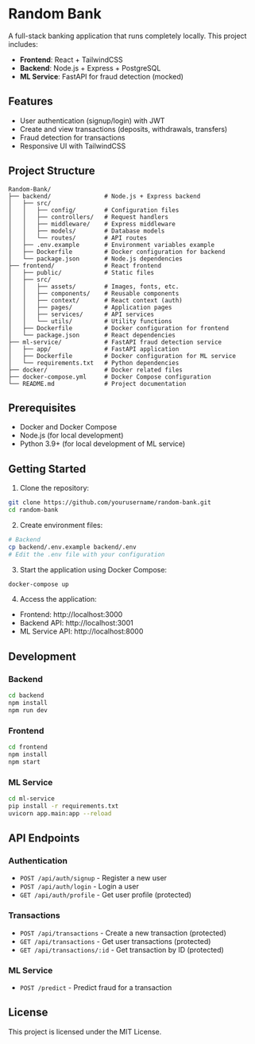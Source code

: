 # Random Bank

A full-stack banking application that runs completely locally. This project includes:

- **Frontend**: React + TailwindCSS
- **Backend**: Node.js + Express + PostgreSQL
- **ML Service**: FastAPI for fraud detection (mocked)

## Features

- User authentication (signup/login) with JWT
- Create and view transactions (deposits, withdrawals, transfers)
- Fraud detection for transactions
- Responsive UI with TailwindCSS

## Project Structure

```
Random-Bank/
├── backend/               # Node.js + Express backend
│   ├── src/
│   │   ├── config/        # Configuration files
│   │   ├── controllers/   # Request handlers
│   │   ├── middleware/    # Express middleware
│   │   ├── models/        # Database models
│   │   └── routes/        # API routes
│   ├── .env.example       # Environment variables example
│   ├── Dockerfile         # Docker configuration for backend
│   └── package.json       # Node.js dependencies
├── frontend/              # React frontend
│   ├── public/            # Static files
│   ├── src/
│   │   ├── assets/        # Images, fonts, etc.
│   │   ├── components/    # Reusable components
│   │   ├── context/       # React context (auth)
│   │   ├── pages/         # Application pages
│   │   ├── services/      # API services
│   │   └── utils/         # Utility functions
│   ├── Dockerfile         # Docker configuration for frontend
│   └── package.json       # React dependencies
├── ml-service/            # FastAPI fraud detection service
│   ├── app/               # FastAPI application
│   ├── Dockerfile         # Docker configuration for ML service
│   └── requirements.txt   # Python dependencies
├── docker/                # Docker related files
├── docker-compose.yml     # Docker Compose configuration
└── README.md              # Project documentation
```

## Prerequisites

- Docker and Docker Compose
- Node.js (for local development)
- Python 3.9+ (for local development of ML service)

## Getting Started

1. Clone the repository:

```bash
git clone https://github.com/yourusername/random-bank.git
cd random-bank
```

2. Create environment files:

```bash
# Backend
cp backend/.env.example backend/.env
# Edit the .env file with your configuration
```

3. Start the application using Docker Compose:

```bash
docker-compose up
```

4. Access the application:

- Frontend: http://localhost:3000
- Backend API: http://localhost:3001
- ML Service API: http://localhost:8000

## Development

### Backend

```bash
cd backend
npm install
npm run dev
```

### Frontend

```bash
cd frontend
npm install
npm start
```

### ML Service

```bash
cd ml-service
pip install -r requirements.txt
uvicorn app.main:app --reload
```

## API Endpoints

### Authentication

- `POST /api/auth/signup` - Register a new user
- `POST /api/auth/login` - Login a user
- `GET /api/auth/profile` - Get user profile (protected)

### Transactions

- `POST /api/transactions` - Create a new transaction (protected)
- `GET /api/transactions` - Get user transactions (protected)
- `GET /api/transactions/:id` - Get transaction by ID (protected)

### ML Service

- `POST /predict` - Predict fraud for a transaction

## License

This project is licensed under the MIT License.

